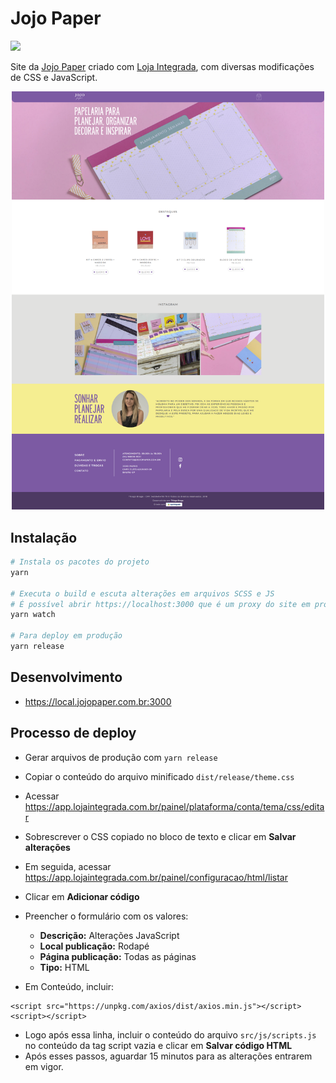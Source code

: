 # Jojo Paper

![](https://img.shields.io/badge/version-0.1.0-green.svg)

Site da [Jojo Paper](https://jojopaper.com.br) criado com [Loja Integrada](https://lojaintegrada.com.br), com diversas modificações de CSS e JavaScript.

<p align="center">
  <img src="https://raw.githubusercontent.com/thiagobraga/jojopaper.com.br/master/src/images/screenshot.png" width="500" />
</p>

## Instalação

``` sh
# Instala os pacotes do projeto
yarn

# Executa o build e escuta alterações em arquivos SCSS e JS
# É possível abrir https://localhost:3000 que é um proxy do site em produção.
yarn watch

# Para deploy em produção
yarn release
```

## Desenvolvimento

- https://local.jojopaper.com.br:3000

## Processo de deploy

- Gerar arquivos de produção com `yarn release`
- Copiar o conteúdo do arquivo minificado `dist/release/theme.css`
- Acessar https://app.lojaintegrada.com.br/painel/plataforma/conta/tema/css/editar
- Sobrescrever o CSS copiado no bloco de texto e clicar em **Salvar alterações**
- Em seguida, acessar https://app.lojaintegrada.com.br/painel/configuracao/html/listar
- Clicar em **Adicionar código**
- Preencher o formulário com os valores:

  - **Descrição:** Alterações JavaScript
  - **Local publicação:** Rodapé
  - **Página publicação:** Todas as páginas
  - **Tipo:** HTML

- Em Conteúdo, incluir:
```
<script src="https://unpkg.com/axios/dist/axios.min.js"></script>
<script></script>
```

- Logo após essa linha, incluir o conteúdo do arquivo `src/js/scripts.js` no conteúdo da tag script vazia e clicar em **Salvar código HTML**
- Após esses passos, aguardar 15 minutos para as alterações entrarem em vigor.
